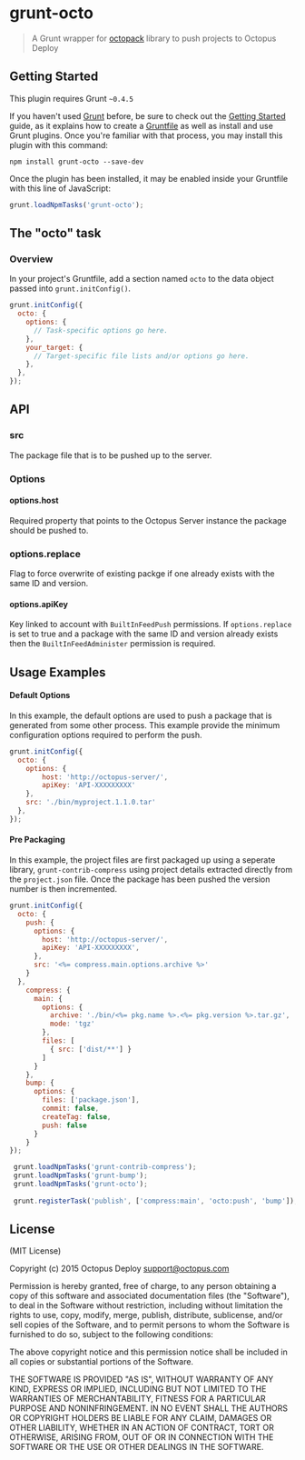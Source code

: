 # grunt-octo

> A Grunt wrapper for [octopack](https://github.com/OctopusDeploy/octojs) library to push projects to Octopus Deploy

## Getting Started
This plugin requires Grunt `~0.4.5`

If you haven't used [Grunt](http://gruntjs.com/) before, be sure to check out the [Getting Started](http://gruntjs.com/getting-started) guide, as it explains how to create a [Gruntfile](http://gruntjs.com/sample-gruntfile) as well as install and use Grunt plugins. Once you're familiar with that process, you may install this plugin with this command:

```shell
npm install grunt-octo --save-dev
```

Once the plugin has been installed, it may be enabled inside your Gruntfile with this line of JavaScript:

```js
grunt.loadNpmTasks('grunt-octo');
```

## The "octo" task

### Overview
In your project's Gruntfile, add a section named `octo` to the data object passed into `grunt.initConfig()`.

```js
grunt.initConfig({
  octo: {
    options: {
      // Task-specific options go here.
    },
    your_target: {
      // Target-specific file lists and/or options go here.
    },
  },
});
```

## API

### src
The package file that is to be pushed up to the server.

### Options

#### options.host
Required property that points to the Octopus Server instance the package should be pushed to.

### options.replace
Flag to force overwrite of existing packge if one already exists with the same ID and version.

#### options.apiKey
Key linked to account with `BuiltInFeedPush` permissions. 
If `options.replace` is set to true and a package with the same ID and version already exists then the `BuiltInFeedAdminister` permission is required.

## Usage Examples

#### Default Options
In this example, the default options are used to push a package that is generated from some other process. This example provide the minimum configuration options required to perform the push. 

```js
grunt.initConfig({
  octo: {
    options: {
        host: 'http://octopus-server/',
        apiKey: 'API-XXXXXXXXX'
    },
    src: './bin/myproject.1.1.0.tar'
  },
});
```

#### Pre Packaging
In this example, the project files are first packaged up using a seperate library, `grunt-contrib-compress` using project details extracted directly from the `project.json` file. Once the package has been pushed the version number is then incremented. 

```js
grunt.initConfig({
  octo: {
    push: {
      options: {
        host: 'http://octopus-server/',
        apiKey: 'API-XXXXXXXXX',
      },
      src: '<%= compress.main.options.archive %>'
    }
  },
    compress: {
      main: {
        options: {
          archive: './bin/<%= pkg.name %>.<%= pkg.version %>.tar.gz',
          mode: 'tgz'
        },
        files: [
          { src: ['dist/**'] }
        ]
      }
    },
    bump: {
      options: {
        files: ['package.json'],
        commit: false,
        createTag: false,
        push: false
      }
    }
});

 grunt.loadNpmTasks('grunt-contrib-compress');
 grunt.loadNpmTasks('grunt-bump');
 grunt.loadNpmTasks('grunt-octo');
 
 grunt.registerTask('publish', ['compress:main', 'octo:push', 'bump']);
```

## License

(MIT License)

Copyright (c) 2015 Octopus Deploy support@octopus.com

Permission is hereby granted, free of charge, to any person obtaining a copy of this software and associated documentation files (the "Software"), to deal in the Software without restriction, including without limitation the rights to use, copy, modify, merge, publish, distribute, sublicense, and/or sell copies of the Software, and to permit persons to whom the Software is furnished to do so, subject to the following conditions:

The above copyright notice and this permission notice shall be included in all copies or substantial portions of the Software.

THE SOFTWARE IS PROVIDED "AS IS", WITHOUT WARRANTY OF ANY KIND, EXPRESS OR IMPLIED, INCLUDING BUT NOT LIMITED TO THE WARRANTIES OF MERCHANTABILITY, FITNESS FOR A PARTICULAR PURPOSE AND NONINFRINGEMENT. IN NO EVENT SHALL THE AUTHORS OR COPYRIGHT HOLDERS BE LIABLE FOR ANY CLAIM, DAMAGES OR OTHER LIABILITY, WHETHER IN AN ACTION OF CONTRACT, TORT OR OTHERWISE, ARISING FROM, OUT OF OR IN CONNECTION WITH THE SOFTWARE OR THE USE OR OTHER DEALINGS IN THE SOFTWARE.
